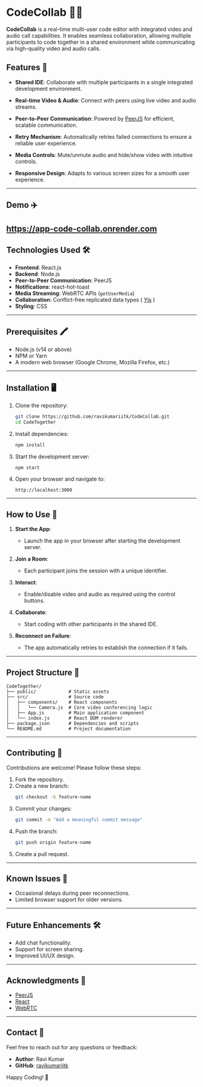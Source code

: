 # CodeCollab 🎥💬

**CodeCollab** is a real-time multi-user code editor with integrated video and audio call capabilities. It enables seamless collaboration, allowing multiple participants to code together in a shared environment while communicating via high-quality video and audio calls.

## Features 🚀

- **Shared IDE**: Collaborate with multiple participants in a single integrated development environment.
- **Real-time Video & Audio**: Connect with peers using live video and audio streams.
- **Peer-to-Peer Communication**: Powered by [PeerJS](https://peerjs.com) for efficient, scalable communication.
- **Retry Mechanism**: Automatically retries failed connections to ensure a reliable user experience.
- **Media Controls**: Mute/unmute audio and hide/show video with intuitive controls.

- **Responsive Design**: Adapts to various screen sizes for a smooth user experience.

---


## Demo ✈️

[https://app-code-collab.onrender.com ](https://app-codecollab.onrender.com/)
---

## Technologies Used 🛠️

- **Frontend**: React.js
- **Backend**: Node.js
- **Peer-to-Peer Communication**: PeerJS
- **Notifications**: react-hot-toast
- **Media Streaming**: WebRTC APIs (`getUserMedia`)
- **Collaboration**: Conflict-free replicated data types ( [Yjs](https://github.com/yjs/yjs) )
- **Styling**: CSS

---

## Prerequisites 🖍️

- Node.js (v14 or above)
- NPM or Yarn
- A modern web browser (Google Chrome, Mozilla Firefox, etc.)

---

## Installation 🖥️

1. Clone the repository:
   ```bash
   git clone https://github.com/ravikumariitk/CodeCollab.git
   cd CodeTogether
   ```

2. Install dependencies:
   ```bash
   npm install
   ```

3. Start the development server:
   ```bash
   npm start
   ```

4. Open your browser and navigate to:
   ```
   http://localhost:3000
   ```

---

## How to Use 📖

1. **Start the App**:
   - Launch the app in your browser after starting the development server.

2. **Join a Room**:
   - Each participant joins the session with a unique identifier.

3. **Interact**:
   - Enable/disable video and audio as required using the control buttons.

4. **Collaborate**:
   - Start coding with other participants in the shared IDE.

5. **Reconnect on Failure**:
   - The app automatically retries to establish the connection if it fails.

---

## Project Structure 🔂

```plaintext
CodeTogether/
├── public/            # Static assets
├── src/               # Source code
│   ├── components/    # React components
│   │   └── Camera.js  # Core video conferencing logic
│   ├── App.js         # Main application component
│   └── index.js       # React DOM renderer
├── package.json       # Dependencies and scripts
└── README.md          # Project documentation
```

---

## Contributing 🤝

Contributions are welcome! Please follow these steps:

1. Fork the repository.
2. Create a new branch:
   ```bash
   git checkout -b feature-name
   ```
3. Commit your changes:
   ```bash
   git commit -m "Add a meaningful commit message"
   ```
4. Push the branch:
   ```bash
   git push origin feature-name
   ```
5. Create a pull request.

---

## Known Issues 🐞

- Occasional delays during peer reconnections.
- Limited browser support for older versions.

---

## Future Enhancements 🛠️

- Add chat functionality.
- Support for screen sharing.
- Improved UI/UX design.

---

## Acknowledgments 🙌

- [PeerJS](https://peerjs.com)
- [React](https://reactjs.org)
- [WebRTC](https://webrtc.org)

---

## Contact 📨

Feel free to reach out for any questions or feedback:

- **Author**: Ravi Kumar  
- **GitHub**: [ravikumariitk](https://github.com/ravikumariitk)

Happy Coding! 🎉
